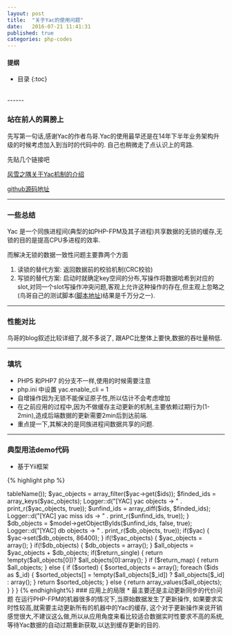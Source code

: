```yaml
---
layout: post
title:  "关于Yac的使用问题"
date:   2016-07-21 11:41:31
published: true
categories: php-codes
---
```


#### 提纲

* 目录
{:toc}
<br/>
------

### 站在前人的肩膀上

先写第一句话,感谢Yac的作者鸟哥.Yac的使用最早还是在14年下半年业务架构升级的时候考虑加入到当时的代码中的.
自己也稍微走了点认识上的弯路.

先贴几个链接吧

[风雪之隅关于Yac机制的介绍](http://www.laruence.com/2013/03/18/2846.html)

[github源码地址](https://github.com/laruence/yac)

------

### 一些总结

Yac 是一个同族进程间(典型的如PHP-FPM及其子进程)共享数据的无锁的缓存,无锁的目的是提高CPU多进程的效率.

而解决无锁的数据一致性问题主要靠两个方面

1. 读锁的替代方案: 返回数据前的校验机制(CRC校验)
2. 写锁的替代方案: 启动时就确定key空间的分布,写操作将数据哈希到对应的slot,对同一个slot写操作冲突问题,客观上允许这种操作的存在,但主观上忽略之(鸟哥自己的测试脚本([脚本地址](https://github.com/laruence/yac/blob/master/tests/yac_conflict.php))结果是千万分之一).

------

### 性能对比

鸟哥的blog叙述比较详细了,就不多说了, 跟APC比整体上要快,数据的吞吐量稍低.

------

### 填坑

* PHP5 和PHP7 的分支不一样,使用的时候需要注意
* php.ini 中设置 yac.enable_cli = 1
* 自增操作因为无锁不能保证原子性,所以估计不会考虑增加
* 在之前应用的过程中,因为不做缓存主动更新的机制,主要依赖过期行为(1-2min),造成后端数据的更新需要2min后到达前端.
* 重点提一下,其解决的是同族进程间数据共享的问题.

------

### 典型用法demo代码

* 基于Yii框架

{% highlight php %}
<?php
    /**
     * 来自yac缓存
     * @param $model MajorCActiveRecord(CActiveRecord的子类) Yii对应的model
     * @param $ids $ids 需要对象的id列表
     * @param bool $return_map 结构是否返回map/list
     * @param bool $sorted 结果是否排序，只在返回list下有效
     * @return array|bool
     */
    function fetchInYac($model, $ids, $return_map = false, $sorted = false)
    {
        $return_single = false;
        if (!$model instanceof MajorCActiveRecord) {
            return false;
        }

        if (empty($ids)) {
            return false;
        }

        if (!is_array($ids)) {
            $ids = array($ids);
            $return_single = true;
        }

        $yac_objects = array();
        $unfind_ids = $ids;
        $yac = false;
        if (Config::enable_Yac) {
            $yac = new Yac($model->tableName());
            $yac_objects = array_filter($yac->get($ids));
            $finded_ids = array_keys($yac_objects);
            Logger::d("[YAC] yac objects -> " . print_r($yac_objects, true));
            $unfind_ids = array_diff($ids, $finded_ids);
            Logger::d("[YAC] yac miss ids -> " . print_r($unfind_ids, true));
        }
        $db_objects = $model->getObjectByIds($unfind_ids, false, true);
        Logger::d("[YAC] db objects -> " . print_r($db_objects, true));
        if($yac) {
            $yac->set($db_objects, 86400);
        }
        if(!$yac_objects) {
            $yac_objects = array();
        }
        if(!$db_objects) {
            $db_objects = array();
        }
        $all_objects = $yac_objects + $db_objects;

        if($return_single) {
            return !empty($all_objects[0])? $all_objects[0]:array();
        }

        if ($return_map) {
            return $all_objects;
        } else {
            if ($sorted) {
                $sorted_objects = array();
                foreach ($ids as $_id) {
                    $sorted_objects[] = !empty($all_objects[$_id]) ? $all_objects[$_id] : array();
                }
                return $sorted_objects;
            } else {
                return array_values($all_objects);
            }
        }
    }
{% endhighlight%}

### 应用上的局限

* 最主要还是主动更新同步的代价问题

    在运行PHP-FPM的机器很多的情况下,当原始数据发生了更新操作,
    如果要求实时性较高,就需要主动更新所有的机器中的Yac的缓存,
    这个对于更新操作来说开销感觉很大,不建议这么做,所以从应用角度来看比较适合数据实时性要求不高的系统,
    等待Yac数据的自动过期重新获取,以达到缓存更新的目的.




